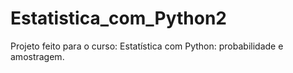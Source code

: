 # Estatistica_com_Python2
Projeto feito para o curso: Estatística com Python: probabilidade e amostragem.
